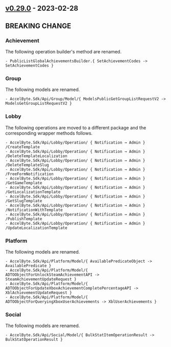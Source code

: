 <a name="v0.29.0"></a>
## [v0.29.0] - 2023-02-28

## BREAKING CHANGE

### Achievement
The following operation builder's method are renamed.
```
- PublicListGlobalAchievementsBuilder.{ SetAchievementCodes -> SetAchievementCodes }
```

### Group
The following models are renamed.
```
- AccelByte.Sdk/Api/Group/Model/{ ModelsPublicGetGroupListRequestV2 -> ModelsGetGroupListRequestV2 }
```

### Lobby
The following operations are moved to a different package and the corresponding wrapper methods follows.
```
- AccelByte.Sdk/Api/Lobby/Operation/ { Notification → Admin } /CreateTemplate
- AccelByte.Sdk/Api/Lobby/Operation/ { Notification → Admin } /DeleteTemplateLocalization
- AccelByte.Sdk/Api/Lobby/Operation/ { Notification → Admin } /DeleteTemplateSlug
- AccelByte.Sdk/Api/Lobby/Operation/ { Notification → Admin } /FreeFormNotification
- AccelByte.Sdk/Api/Lobby/Operation/ { Notification → Admin } /GetGameTemplate
- AccelByte.Sdk/Api/Lobby/Operation/ { Notification → Admin } /GetLocalizationTemplate
- AccelByte.Sdk/Api/Lobby/Operation/ { Notification → Admin } /GetSlugTemplate
- AccelByte.Sdk/Api/Lobby/Operation/ { Notification → Admin } /NotificationWithTemplate
- AccelByte.Sdk/Api/Lobby/Operation/ { Notification → Admin } /PublishTemplate
- AccelByte.Sdk/Api/Lobby/Operation/ { Notification → Admin } /UpdateLocalizationTemplate
```

### Platform
The following models are renamed.
```
- AccelByte.Sdk/Api/Platform/Model/{ AvailablePredicateObject -> AvailablePredicate }
- AccelByte.Sdk/Api/Platform/Model/{ ADTOObjectForUnlockSteamAchievementAPI -> SteamAchievementUpdateRequest }
- AccelByte.Sdk/Api/Platform/Model/{ ADTOObjectForUpdateXboxAchievementCompletePercentageAPI -> XblAchievementUpdateRequest }
- AccelByte.Sdk/Api/Platform/Model/{ ADTOObjectForQueryingXboxUserAchievements -> XblUserAchievements }
```

### Social
The following models are renamed.
```
- AccelByte.Sdk/Api/Social/Model/{ BulkStatItemOperationResult -> BulkStatOperationResult }
```

[v0.29.0]: https://github.com/AccelByte/accelbyte-csharp-sdk/compare/v0.28.0...v0.29.0
